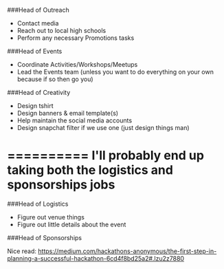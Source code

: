 ###Head of Outreach
- Contact media
- Reach out to local high schools
- Perform any necessary Promotions tasks

###Head of Events
- Coordinate Activities/Workshops/Meetups
- Lead the Events team (unless you want to do everything on your own because if so then go you)

###Head of Creativity
- Design tshirt
- Design banners & email template(s)
- Help maintain the social media accounts
- Design snapchat filter if we use one (just design things man)

==========
**I'll probably end up taking both the logistics and sponsorships jobs**
=========
###Head of Logistics
- Figure out venue things
- Figure out little details about the event


###Head of Sponsorships

Nice read: https://medium.com/hackathons-anonymous/the-first-step-in-planning-a-successful-hackathon-6cd4f8bd25a2#.lzu2z7880
